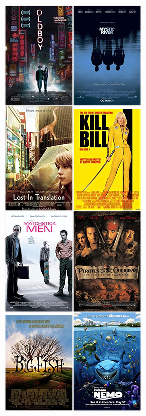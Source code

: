  [![Oldboy](../images/Oldboy_2003.jpg)](http://www.imdb.com/title/tt0364569) [![Mystic River](../images/Mystic_River_2003.jpg)](http://www.imdb.com/title/tt0327056) [![Lost in Translation](../images/Lost_in_Translation_2003.jpg)](http://www.imdb.com/title/tt0335266) [![Kill Bill: Vol. 1](../images/Kill_Bill:_Vol._1_2003.jpg)](http://www.imdb.com/title/tt0266697) [![Matchstick Men](../images/Matchstick_Men_2003.jpg)](http://www.imdb.com/title/tt0325805) [![Pirates of the Caribbean: The Curse of the Black Pearl](../images/Pirates_of_the_Caribbean:_The_Curse_of_the_Black_Pearl_2003.jpg)](http://www.imdb.com/title/tt0325980) [![Big Fish](../images/Big_Fish_2003.jpg)](http://www.imdb.com/title/tt0319061) [![Finding Nemo](../images/Finding_Nemo_2003.jpg)](http://www.imdb.com/title/tt0266543)